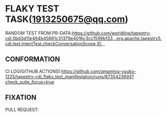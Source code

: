 # FLAKY TEST TASK(1913250675@qq.com)
RANDOM TEST FROM PR-DATA:https://github.com/worldline/tapestry-cdi,0bd3d11e464b45661c31379e4016c3cc1599b133,.,org.apache.tapestry5.cdi.test.InjectTest.checkConversationScope,ID,,,
## CONFORMATION
CI LOG(GITHUB ACTIONS):https://github.com/amamiya-yuuko-1225/tapestry-cdi_flaky_test_manifestation/runs/6735423693?check_suite_focus=true
## FIXATION
PULL REQUEST:
